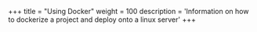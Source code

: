 +++
title = "Using Docker"
weight = 100
description = 'Information on how to dockerize a project and deploy onto a linux server'
+++